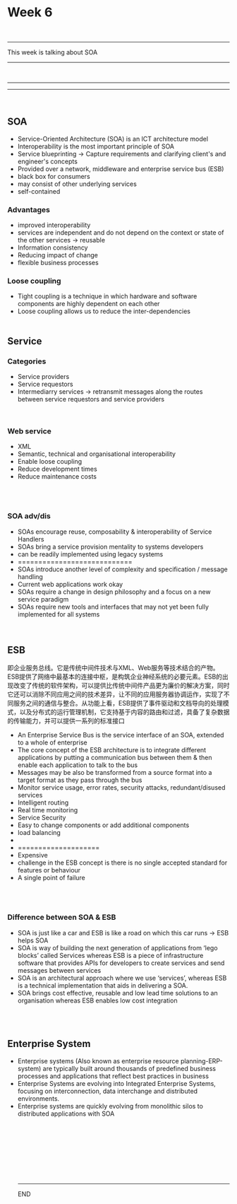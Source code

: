 # Week 6

<br />
<hr>
This week is talking about SOA
<hr>
<br />
<hr>

<hr>

<br />

## SOA

* Service-Oriented Architecture (SOA) is an ICT architecture model
* Interoperability is the most important principle of SOA
* Service blueprinting -> Capture requirements and clarifying client's and engineer's concepts
* Provided over a network, middleware and enterprise service bus (ESB)
* black box for consumers
* may consist of other underlying services
* self-contained

### Advantages

* improved interoperability
* services are independent and do not depend on the context or state of the other services -> reusable
* Information consistency
* Reducing impact of change
* flexible business processes

### Loose coupling

* Tight coupling is a technique in which hardware and software components are highly dependent on each other
* Loose coupling allows us to reduce the inter-dependencies
  <br />
  <br />

## Service

### Categories

* Service providers
* Service requestors
* Intermediarry services -> retransmit messages along the routes between service requestors and service providers

<br />

### Web service

* XML
* Semantic, technical and organisational interoperability
* Enable loose coupling
* Reduce development times
* Reduce maintenance costs


<br />
<br />

### SOA adv/dis

* SOAs encourage reuse, composability & interoperability of Service Handlers
* SOAs bring a service provision mentality to systems developers
* can be readily implemented using legacy systems
* ============================
* SOAs introduce another level of complexity and specification / message handling
* Current web applications work okay
* SOAs require a change in design philosophy and a focus on a new service paradigm
* SOAs require new tools and interfaces that may not yet been fully implemented for all systems

<br />

## ESB 

即企业服务总线。它是传统中间件技术与XML、Web服务等技术结合的产物。ESB提供了网络中最基本的连接中枢，是构筑企业神经系统的必要元素。ESB的出现改变了传统的软件架构，可以提供比传统中间件产品更为廉价的解决方案，同时它还可以消除不同应用之间的技术差异，让不同的应用服务器协调运作，实现了不同服务之间的通信与整合。从功能上看，ESB提供了事件驱动和文档导向的处理模式，以及分布式的运行管理机制，它支持基于内容的路由和过滤，具备了复杂数据的传输能力，并可以提供一系列的标准接口

* An Enterprise Service Bus is the service interface of an SOA, extended to a whole of enterprise
* The core concept of the ESB architecture is to integrate different applications by putting a communication bus between them & then enable each application to talk to the bus
* Messages may be also be transformed from a source format into a target format as they pass through the bus
* Monitor service usage, error rates, security attacks, redundant/disused services
* Intelligent routing
* Real time monitoring
* Service Security
* Easy to change components or add additional components
* load balancing
* ​
* ====================
* Expensive
* challenge in the ESB concept is there is no single accepted standard for features or behaviour
* A single point of failure

<br />
<br />

### Difference between SOA & ESB

* SOA is just like a car and ESB is like a road on which this car runs -> ESB helps SOA
* SOA is way of building the next generation of applications from ‘lego blocks’ called Services whereas ESB is a piece of
  infrastructure software that provides APIs for developers to create services and send messages between services
* SOA is an architectural approach where we use ‘services’, whereas ESB is a technical implementation that aids in delivering a SOA.
* SOA brings cost effective, reusable and low lead time solutions to an organisation whereas ESB enables low cost integration


<br />
<br />

## Enterprise System

* Enterprise systems (Also known as enterprise resource planning-ERP-system) are typically built around thousands of predefined business processes and applications that reflect best practices in business
* Enterprise Systems are evolving into Integrated Enterprise Systems, focusing on interconnection, data interchange and distributed environments.
* Enterprise systems are quickly evolving from monolithic silos to distributed applications with SOA
  <br />
  <br />
  <br />
  <br />
  <br />
  <br />
  <br />
  <br />
  <br />
  <hr>
  END